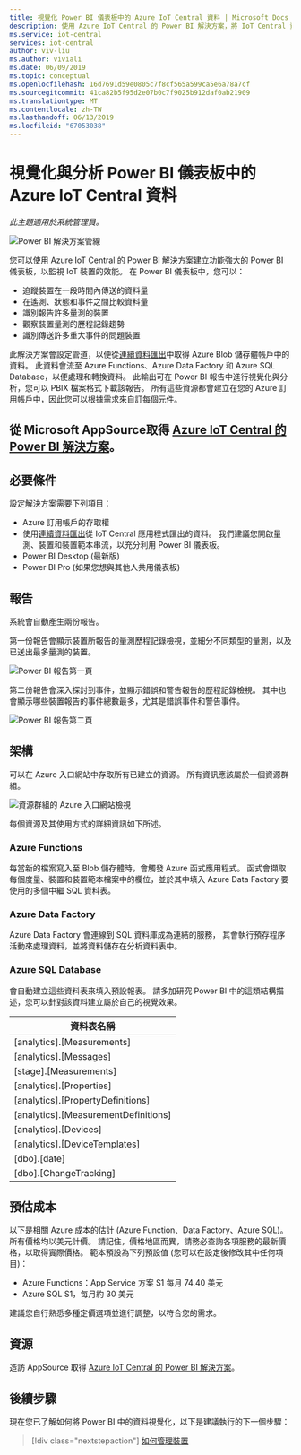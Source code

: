 ```yaml
---
title: 視覺化 Power BI 儀表板中的 Azure IoT Central 資料 | Microsoft Docs
description: 使用 Azure IoT Central 的 Power BI 解決方案，將 IoT Central 資料 視覺化並加以分析。
ms.service: iot-central
services: iot-central
author: viv-liu
ms.author: viviali
ms.date: 06/09/2019
ms.topic: conceptual
ms.openlocfilehash: 16d7691d59e0805c7f8cf565a599ca5e6a78a7cf
ms.sourcegitcommit: 41ca82b5f95d2e07b0c7f9025b912daf0ab21909
ms.translationtype: MT
ms.contentlocale: zh-TW
ms.lasthandoff: 06/13/2019
ms.locfileid: "67053038"
---
```

# <a name="visualize-and-analyze-your-azure-iot-central-data-in-a-power-bi-dashboard"></a>視覺化與分析 Power BI 儀表板中的 Azure IoT Central 資料

*此主題適用於系統管理員。*

![Power BI 解決方案管線](media/howto-connect-powerbi/iot-continuous-data-export.png)

您可以使用 Azure IoT Central 的 Power BI 解決方案建立功能強大的 Power BI 儀表板，以監視 IoT 裝置的效能。 在 Power BI 儀表板中，您可以：
- 追蹤裝置在一段時間內傳送的資料量
- 在遙測、狀態和事件之間比較資料量
- 識別報告許多量測的裝置
- 觀察裝置量測的歷程記錄趨勢
- 識別傳送許多重大事件的問題裝置

此解決方案會設定管道，以便從[連續資料匯出](howto-export-data.md)中取得 Azure Blob 儲存體帳戶中的資料。 此資料會流至 Azure Functions、Azure Data Factory 和 Azure SQL Database，以便處理和轉換資料。 此輸出可在 Power BI 報告中進行視覺化與分析，您可以 PBIX 檔案格式下載該報告。 所有這些資源都會建立在您的 Azure 訂用帳戶中，因此您可以根據需求來自訂每個元件。

## <a name="get-the-power-bi-solution-for-azure-iot-centralhttpsakamsiotcentralpowerbisolutiontemplate-from-microsoft-appsource"></a>從 Microsoft AppSource取得 [Azure IoT Central 的 Power BI 解決方案](https://aka.ms/iotcentralpowerbisolutiontemplate)。

## <a name="prerequisites"></a>必要條件
設定解決方案需要下列項目：
- Azure 訂用帳戶的存取權
- 使用[連續資料匯出](howto-export-data.md)從 IoT Central 應用程式匯出的資料。 我們建議您開啟量測、裝置和裝置範本串流，以充分利用 Power BI 儀表板。
- Power BI Desktop (最新版)
- Power BI Pro (如果您想與其他人共用儀表板)

## <a name="reports"></a>報告

系統會自動產生兩份報告。 

第一份報告會顯示裝置所報告的量測歷程記錄檢視，並細分不同類型的量測，以及已送出最多量測的裝置。

![Power BI 報告第一頁](media/howto-connect-powerbi/template-page1-hasdata.PNG)

第二份報告會深入探討到事件，並顯示錯誤和警告報告的歷程記錄檢視。 其中也會顯示哪些裝置報告的事件總數最多，尤其是錯誤事件和警告事件。

![Power BI 報告第二頁](media/howto-connect-powerbi/template-page2-hasdata.PNG)

## <a name="architecture"></a>架構
可以在 Azure 入口網站中存取所有已建立的資源。 所有資訊應該屬於一個資源群組。

![資源群組的 Azure 入口網站檢視](media/howto-connect-powerbi/azure-deployment.PNG)

每個資源及其使用方式的詳細資訊如下所述。

### <a name="azure-functions"></a>Azure Functions
每當新的檔案寫入至 Blob 儲存體時，會觸發 Azure 函式應用程式。 函式會擷取每個度量、裝置和裝置範本檔案中的欄位，並於其中填入 Azure Data Factory 要使用的多個中繼 SQL 資料表。

### <a name="azure-data-factory"></a>Azure Data Factory
Azure Data Factory 會連線到 SQL 資料庫成為連結的服務， 其會執行預存程序活動來處理資料，並將資料儲存在分析資料表中。

### <a name="azure-sql-database"></a>Azure SQL Database
會自動建立這些資料表來填入預設報表。 請多加研究 Power BI 中的這類結構描述，您可以針對該資料建立屬於自己的視覺效果。

| 資料表名稱 |
|------------|
|[analytics].[Measurements]|
|[analytics].[Messages]|
|[stage].[Measurements]|
|[analytics].[Properties]|
|[analytics].[PropertyDefinitions]|
|[analytics].[MeasurementDefinitions]|
|[analytics].[Devices]|
|[analytics].[DeviceTemplates]|
|[dbo].[date]|
|[dbo].[ChangeTracking]|

## <a name="estimated-costs"></a>預估成本

以下是相關 Azure 成本的估計 (Azure Function、Data Factory、Azure SQL)。 所有價格均以美元計價。 請記住，價格地區而異，請務必查詢各項服務的最新價格，以取得實際價格。
範本預設為下列預設值 (您可以在設定後修改其中任何項目)：

- Azure Functions：App Service 方案 S1 每月 74.40 美元
- Azure SQL S1，每月約 30 美元

建議您自行熟悉多種定價選項並進行調整，以符合您的需求。

## <a name="resources"></a>資源

造訪 AppSource 取得 [Azure IoT Central 的 Power BI 解決方案](https://aka.ms/iotcentralpowerbisolutiontemplate)。

## <a name="next-steps"></a>後續步驟

現在您已了解如何將 Power BI 中的資料視覺化，以下是建議執行的下一個步驟：

> [!div class="nextstepaction"]
> [如何管理裝置](howto-manage-devices.md)